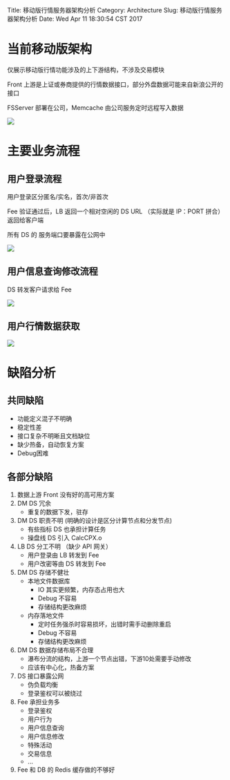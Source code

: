 Title: 移动版行情服务器架构分析
Category: Architecture
Slug: 移动版行情服务器架构分析
Date: Wed Apr 11 18:30:54 CST 2017


# 当前移动版架构

仅展示移动版行情功能涉及的上下游结构，不涉及交易模块

Front 上游是上证或券商提供的行情数据接口，部分外盘数据可能来自新浪公开的接口

FSServer 部署在公司，Memcache 由公司服务定时远程写入数据

![](http://ooyi4zkat.bkt.clouddn.com/%E8%A1%8C%E6%83%85%E6%9E%B6%E6%9E%84.png)


# 主要业务流程

## 用户登录流程

用户登录区分匿名/实名，首次/非首次

Fee 验证通过后，LB 返回一个相对空闲的 DS URL （实际就是 IP：PORT 拼合）返回给客户端

所有 DS 的 服务端口要暴露在公网中

![](http://ooyi4zkat.bkt.clouddn.com/%E7%94%A8%E6%88%B7%E7%99%BB%E5%BD%95%E6%97%B6%E5%BA%8F%E5%9B%BE.png)

## 用户信息查询修改流程

DS 转发客户请求给 Fee

![](http://ooyi4zkat.bkt.clouddn.com/%E7%94%A8%E6%88%B7%E4%BF%A1%E6%81%AF%E6%9F%A5%E8%AF%A2%E4%BF%AE%E6%94%B9.png)

## 用户行情数据获取

![](http://ooyi4zkat.bkt.clouddn.com/%E7%94%A8%E6%88%B7%E8%A1%8C%E6%83%85%E6%95%B0%E6%8D%AE%E8%AF%B7%E6%B1%82.png)

# 缺陷分析

## 共同缺陷
* 功能定义混子不明确
* 稳定性差
* 接口复杂不明晰且文档缺位
* 缺少热备，自动恢复方案
* Debug困难

## 各部分缺陷
1. 数据上游 Front 没有好的高可用方案
2. DM DS 冗余
    * 重复的数据下发，驻存
3. DM DS 职责不明 (明确的设计是区分计算节点和分发节点)
    * 有些指标 DS 也承担计算任务
    * 操盘线 DS 引入 CalcCPX.o
4. LB DS 分工不明 （缺少 API 网关）
    * 用户登录由 LB 转发到 Fee
    * 用户改密等由 DS 转发到 Fee
5. DM DS 存储不健壮
    * 本地文件数据库
        * IO 其实更频繁，内存态占用也大
        * Debug 不容易
        * 存储结构更改麻烦
    * 内存落地文件
        * 定时任务强杀时容易损坏，出错时需手动删除重启
        * Debug 不容易
        * 存储结构更改麻烦
6. DM DS 数据存储布局不合理 
    * 瀑布分流的结构，上游一个节点出错，下游10处需要手动修改
    * 应该有中心化，热备方案
7. DS 接口暴露公网
    * 伪负载均衡
    * 登录鉴权可以被绕过
8. Fee 承担业务多
    * 登录鉴权
    * 用户行为
    * 用户信息查询
    * 用户信息修改
    * 特殊活动
    * 交易信息
    * ...
9. Fee 和 DB 的 Redis 缓存做的不够好


